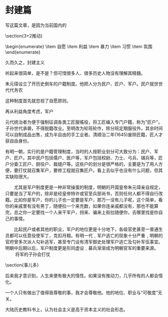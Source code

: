 # 封建篇

写这篇文章，是因为当前国内的



\section{3+2推动}

\begin{enumerate}
\item 自愿
\item 利益
\item 暴力
\item 习惯
\item 氛围 
\end{enumerate}

久而久之，封建主义

听起来很简单，是不是？但可惜很多人、很多历史人物没有理解其精髓。

朱元璋设立了开历史倒车的户籍制度。他把人分为民户、匠户、军户。民户就世世代代务农

这种制度首先就忽视了自愿原则。

再从利益角度考虑，军户



元代统治者为便于强制征调各类工匠服徭役，将工匠编入专门户籍，称为"匠户"。子孙世代承袭，不得脱籍改业。至明改为轮班轮作，除分班定期服役外，其余时间可以自制成品出售，成为半自由的手工业者。清顺治二年(1645)废除匠籍，匠人才获自由身份。

有明一朝，实行的是户籍管理制度，当时的人按职业划分可大致分为：民户、军户、匠户。其中民户包括儒户、医户等，军户包括校尉、力士、弓兵、铺兵等，匠户分委工匠户、厨役户、裁缝户等。这些户的划分是很严格的，主要是为了用人方便，要打仗就召集军户，要修工程就召集匠户。看上去似乎也没有什么问题，但其实缺陷很大。

　　尤其是军户制度更是一种非常操蛋的制度，明朝的开国皇帝朱元璋亲自规定，只要是当了军户的，除非是经皇帝特许或官至兵部尚书，否则任何人都不得自行改籍。比如你是军户，你的儿子也一定要是军户，那万一没有儿子呢，这个简单，看你的亲戚里有没有男丁，随便拉一个来充数，如果你连亲戚都没有，那也不能算完，总之你一定要找一个人来干军户，拐来、骗来上街拉随便你，去哪里找是你自己的事情。

　　比起民户或者其他的职业，军户的地位更是十分地下，各级官吏甚至一普通生员都可以任意役使军丁，克扣月粮。有明一代﹐军户逃亡的现象十分严重﹐明朝的官府曾多次派人勾补逃军，甚至专门设有清军御史处理军户逃亡及勾补军伍事宜。明朝中后期以后，军户制度更是形同虚设﹐募兵渐渐成为明朝官军的重要来源。
　　
将军的子孙会打仗　

\section{事儿多}

后来我才意识到，人生来便有极大的惰性。如果没有推动力，几乎所有的人都会惰化。

一个人只有做出了值得我尊敬的事，我才会尊敬他。他的地位、职业与“可敬度”无关。

大陆历史教科书上，认为社会主义是高于资本主义的社会形态。

